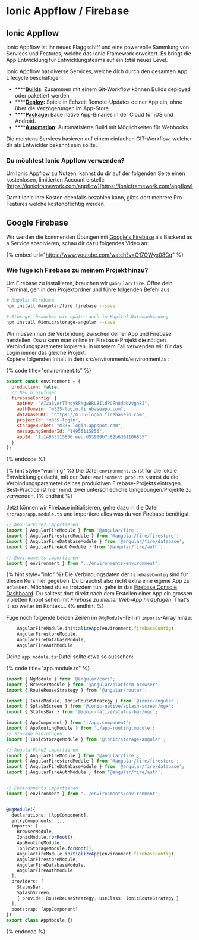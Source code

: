 # Ionic Appflow / Firebase

## Ionic Appflow

Ionic Appflow ist ihr neues Flaggschiff und eine powervolle Sammlung von Services und Features, welche das Ionic Framework erweitert. Es bringt die App Entwicklung für Entwicklungsteams auf ein total neues Level.

Ionic Appflow hat diverse Services, welche dich durch den gesamten App Lifecycle beschäftigen:

* \*\*\*\*[**Builds**](https://ionicframework.com/docs/appflow/quickstart/connect): Zusammen mit einem Git-Workflow können Builds deployed oder paketiert werden
* \*\*\*\*[**Deploy**](https://ionicframework.com/docs/appflow/deploy/)**:** Spiele in Echzeit Remote-Updates deiner App ein, ohne über die Verzögerungen im App-Store.
* \*\*\*\*[**Package**](https://ionicframework.com/docs/appflow/package/)**:** Baue native App-Binaries in der Cloud für iOS und Android.
* \*\*\*\*[**Automation**](https://ionicframework.com/docs/appflow/automation/): Automatisierte Build mit Möglichkeiten für Webhooks

Die meistens Services basieren auf einem einfachen GIT-Workflow, welcher dir als Entwickler bekannt sein sollte.

### Du möchtest Ionic Appflow verwenden?

Um Ionic Appflow zu Nutzen, kannst du dir auf der folgenden Seite einen kostenlosen, limitierten Account erstellt:  
[https://ionicframework.com/appflow](https://ionicframework.com/appflow)

Damit Ionic ihre Kosten ebenfalls bezahlen kann, gibts dort mehrere Pro-Features welche kostenpflichtig werden. 

## Google Firebase

Wir werden die kommenden Übungen mit [Google's Firebase](https://firebase.google.com/) als Backend as a Service absolvieren, schau dir dazu folgendes Video an:

{% embed url="https://www.youtube.com/watch?v=O17OWyx08Cg" %}

### Wie füge ich Firebase zu meinem Projekt hinzu?

Um Firebase zu installieren, brauchen wir `@angular/fire`. Öffne dein Terminal, geh in den Projektordner und führe folgenden Befehl aus:

```bash
# Angular Firebase
npm install @angular/fire firebase --save

# Storage, brauchen wir später auch im Kapitel Datenanbindung
npm install @ionic/storage-angular --save 
```

Wir müssen nun die Verbindung zwischen deiner App und  Firebase herstellen. Dazu kann man online im Firebase-Projekt die nötigen Verbindungsparameter kopieren. In unserem Fall verwenden wir für das Login immer das gleiche Projekt.  
Kopiere folgenden Inhalt in dein src/environments/environment.ts :

{% code title="environment.ts" %}
```javascript
export const environment = {
  production: false,
  // Neu hinzufügen
  firebaseConfig: {
    apiKey: "AIzaSyArTTnqykFNgwBRL8IldPCFn8dobVVghBI",
    authDomain: "m335-login.firebaseapp.com",
    databaseURL: "https://m335-login.firebaseio.com",
    projectId: "m335-login",
    storageBucket: "m335-login.appspot.com",
    messagingSenderId: "14955115856",
    appId: "1:14955115856:web:d53930b7c82b6d01106855"
  }
};
```
{% endcode %}

{% hint style="warning" %}
Die Datei `environment.ts` ist für die lokale Entwicklung gedacht, mit der Datei `environment.prod.ts` kannst du die Verbindungsparameter deines produktiven Firebase-Projekts eintragen. Best-Practice ist hier mind. zwei unterschiedliche Umgebungen/Projekte zu verwenden.
{% endhint %}

Jetzt können wir Firebase initialisieren, gehe dazu in die Datei `src/app/app.module.ts` und importiere alles was du von Firebase benötigst.

```javascript
// AngularFire2 importieren
import { AngularFireModule } from '@angular/fire';
import { AngularFirestoreModule } from '@angular/fire/firestore';
import { AngularFireDatabaseModule } from '@angular/fire/database';
import { AngularFireAuthModule } from '@angular/fire/auth';

// Environments importieren
import { environment } from "../environments/environment";
```

{% hint style="info" %}
Die Verbindungsdaten der `firebaseConfig` sind für diesen Kurs hier gegeben. Du brauchst also nicht extra eine eigene App zu erfassen. Möchtest du es trotzdem tun, gehe in das [Firebase Console Dashboard](https://console.firebase.google.com). Du solltest dort direkt nach dem Erstellen einer App ein grossen violetten Knopf sehen mit _Firebase zu meiner Web-App hinzufügen_. That's it, so weiter im Kontext...
{% endhint %}

Füge noch folgende beiden Zeilen im `@NgModule`-Teil im `imports`-Array hinzu:

```javascript
    AngularFireModule.initializeApp(environment.firebaseConfig),
    AngularFirestoreModule,
    AngularFireDatabaseModule,
    AngularFireAuthModule
```

Deine `app.module.ts`-Datei sollte etwa so aussehen:

{% code title="app.module.ts" %}
```typescript
import { NgModule } from '@angular/core';
import { BrowserModule } from '@angular/platform-browser';
import { RouteReuseStrategy } from '@angular/router';

import { IonicModule, IonicRouteStrategy } from '@ionic/angular';
import { SplashScreen } from '@ionic-native/splash-screen/ngx';
import { StatusBar } from '@ionic-native/status-bar/ngx';

import { AppComponent } from './app.component';
import { AppRoutingModule } from './app-routing.module';
// Storage hinzufügen
import { IonicStorageModule } from '@ionic/storage-angular';

// AngularFire2 importieren
import { AngularFireModule } from '@angular/fire';
import { AngularFirestoreModule } from '@angular/fire/firestore';
import { AngularFireDatabaseModule } from '@angular/fire/database';
import { AngularFireAuthModule } from '@angular/fire/auth';


// Environments importieren
import { environment } from "../environments/environment";


@NgModule({
  declarations: [AppComponent],
  entryComponents: [],
  imports: [
    BrowserModule,
    IonicModule.forRoot(),
    AppRoutingModule,
    IonicStorageModule.forRoot(),
    AngularFireModule.initializeApp(environment.firebaseConfig),
    AngularFirestoreModule,
    AngularFireDatabaseModule,
    AngularFireAuthModule
  ],
  providers: [
    StatusBar,
    SplashScreen,
    { provide: RouteReuseStrategy, useClass: IonicRouteStrategy }
  ],
  bootstrap: [AppComponent]
})
export class AppModule {}

```
{% endcode %}

### 

